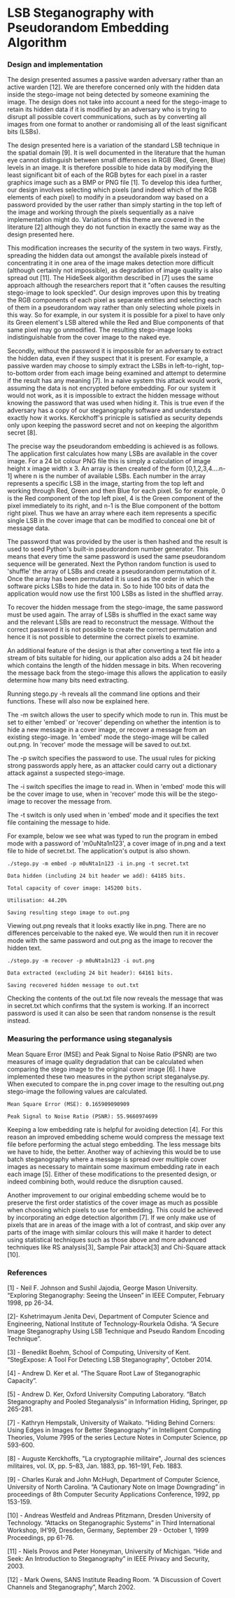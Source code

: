 # LSB Steganography with Pseudorandom Embedding Algorithm

### Design and implementation

The design presented assumes a passive warden adversary rather than an active warden [12]. We are therefore concerned only with the hidden data inside the stego-image not being detected by someone examining the image. The design does not take into account a need for the stego-image to retain its hidden data if it is modified by an adversary who is trying to disrupt all possible covert communications, such as by converting all images from one format to another or randomising all of the least significant bits (LSBs).

The design presented here is a variation of the standard LSB technique in the spatial domain [9]. It is well documented in the literature that the human eye cannot distinguish between small differences in RGB (Red, Green, Blue) levels in an image. It is therefore possible to hide data by modifying the least significant bit of each of the RGB bytes for each pixel in a raster graphics image such as a BMP or PNG file [1]. To develop this idea further, our design involves selecting which pixels (and indeed which of the RGB elements of each pixel) to modify in a pseudorandom way based on a password provided by the user rather than simply starting in the top left of the image and working through the pixels sequentially as a naive implementation might do. Variations of this theme are covered in the literature [2] although they do not function in exactly the same way as the design presented here.

This modification increases the security of the system in two ways. Firstly, spreading the hidden data out amongst the available pixels instead of concentrating it in one area of the image makes detection more difficult (although certainly not impossible), as degradation of image quality is also spread out [11]. The HideSeek algorithm described in [7] uses the same approach although the researchers report that it "often causes the resulting stego-image to look speckled". Our design improves upon this by treating the RGB components of each pixel as separate entities and selecting each of them in a pseudorandom way rather than only selecting whole pixels in this way. So for example, in our system it is possible for a pixel to have only its Green element's LSB altered while the Red and Blue components of that same pixel may go unmodified. The resulting stego-image looks indistinguishable from the cover image to the naked eye.

Secondly, without the password it is impossible for an adversary to extract the hidden data, even if they suspect that it is present. For example, a passive warden may choose to simply extract the LSBs in left-to-right, top-to-bottom order from each image being examined and attempt to determine if the result has any meaning [7]. In a naive system this attack would work, assuming the data is not encrypted before embedding. For our system it would not work, as it is impossible to extract the hidden message without knowing the password that was used when hiding it. This is true even if the adversary has a copy of our steganography software and understands exactly how it works. Kerckhoff's prinicple is satisfied as security depends only upon keeping the password secret and not on keeping the algorithm secret [8].

The precise way the pseudorandom embedding is achieved is as follows. The application first calculates how many LSBs are available in the cover image. For a 24 bit colour PNG file this is simply a calculation of image height x image width x 3. An array is then created of the form [0,1,2,3,4....n-1] where n is the number of available LSBs. Each number in the array represents a specific LSB in the image, starting from the top left and working through Red, Green and then Blue for each pixel. So for example, 0 is the Red component of the top left pixel, 4 is the Green component of the pixel immediately to its right, and n-1 is the Blue component of the bottom right pixel. Thus we have an array where each item represents a specific single LSB in the cover image that can be modified to conceal one bit of message data.

The password that was provided by the user is then hashed and the result is used to seed Python's built-in pseudorandom number generator. This means that every time the same password is used the same pseudorandom sequence will be generated. Next the Python random function is used to 'shuffle' the array of LSBs and create a pseudorandom permutation of it. Once the array has been permutated it is used as the order in which the software picks LSBs to hide the data in. So to hide 100 bits of data the application would now use the first 100 LSBs as listed in the shuffled array.

To recover the hidden message from the stego-image, the same password must be used again. The array of LSBs is shuffled in the exact same way and the relevant LSBs are read to reconstruct the message. Without the correct password it is not possible to create the correct permutation and hence it is not possible to determine the correct pixels to examine.

An additional feature of the design is that after converting a text file into a stream of bits suitable for hiding, our application also adds a 24 bit header which contains the length of the hidden message in bits. When recovering the message back from the stego-image this allows the application to easily determine how many bits need extracting.

Running stego.py -h reveals all the command line options and their functions. These will also now be explained here.

The -m switch allows the user to specify which mode to run in. This must be set to either 'embed' or 'recover' depending on whether the intention is to hide a new message in a cover image, or recover a message from an existing stego-image. In 'embed' mode the stego-image will be called out.png. In 'recover' mode the message will be saved to out.txt.

The -p switch specifies the password to use. The usual rules for picking strong passwords apply here, as an attacker could carry out a dictionary attack against a suspected stego-image.

The -i switch specifies the image to read in. When in 'embed' mode this will be the cover image to use, when in 'recover' mode this will be the stego-image to recover the message from.

The -t switch is only used when in 'embed' mode and it specifies the text file containing the message to hide. 

For example, below we see what was typed to run the program in embed mode with a password of 'm0uNta1n123', a cover image of in.png and a text file to hide of secret.txt. The application's output is also shown.

`./stego.py -m embed -p m0uNta1n123 -i in.png -t secret.txt`

`Data hidden (including 24 bit header we add): 64185 bits.`

`Total capacity of cover image: 145200 bits.`

`Utilisation: 44.20%`

`Saving resulting stego image to out.png`


Viewing out.png reveals that it looks exactly like in.png. There are no differences perceivable to the naked eye. We would then run it in recover mode with the same password and out.png as the image to recover the hidden text.

`./stego.py -m recover -p m0uNta1n123 -i out.png`

`Data extracted (excluding 24 bit header): 64161 bits.`

`Saving recovered hidden message to out.txt`


Checking the contents of the out.txt file now reveals the message that was in secret.txt which confirms that the system is working. If an incorrect password is used it can also be seen that random nonsense is the result instead.


### Measuring the performance using steganalysis

Mean Square Error (MSE) and Peak Signal to Noise Ratio (PSNR) are two measures of image quality degradation that can be calculated when comparing the stego image to the original cover image [6]. I have implemented these two measures in the python script steganalyse.py. When executed to compare the in.png cover image to the resulting out.png stego-image the following values are calculated.

`Mean Square Error (MSE): 0.165909090909`

`Peak Signal to Noise Ratio (PSNR): 55.9660974699`


Keeping a low embedding rate is helpful for avoiding detection [4]. For this reason an improved embedding scheme would compress the message text file before performing the actual stego embedding. The less message bits we have to hide, the better. Another way of achieving this would be to use batch steganography where a message is spread over multiple cover images as necessary to maintain some maximum embedding rate in each each image [5]. Either of these modifications to the presented design, or indeed combining both, would reduce the disruption caused.

Another improvement to our original embedding scheme would be to preserve the first order statistics of the cover image as much as possible when choosing which pixels to use for embedding. This could be achieved by incorporating an edge detection algorithm [7]. If we only make use of pixels that are in areas of the image with a lot of contrast, and skip over any parts of the image with similar colours this will make it harder to detect using statistical techniques such as those above and more advanced techniques like RS analysis[3], Sample Pair attack[3] and Chi-Square attack [10].


### References

[1] - Neil F. Johnson and Sushil Jajodia, George Mason University. “Exploring Steganography: Seeing the Unseen” in IEEE Computer, February 1998, pp 26-34.

[2]- Kshetrimayum Jenita Devi, Department of Computer Science and Engineering, National Institute of Technology-Rourkela Odisha. “A Secure Image Steganography Using LSB Technique and Pseudo Random Encoding Technique”.

[3] - Benedikt Boehm, School of Computing, University of Kent. “StegExpose: A Tool For Detecting LSB Steganography”, October 2014.

[4] - Andrew D. Ker et al. “The Square Root Law of Steganographic Capacity”.

[5] - Andrew D. Ker, Oxford University Computing Laboratory. “Batch Steganography and Pooled Steganalysis” in Information Hiding, Springer, pp 265-281.

[7] - Kathryn Hempstalk, University of Waikato. “Hiding Behind Corners: Using Edges in Images for Better Steganography“ in Intelligent Computing Theories, Volume 7995 of the series Lecture Notes in Computer Science, pp 593-600.

[8] - Auguste Kerckhoffs, "La cryptographie militaire", Journal des sciences militaires, vol. IX, pp. 5–83, Jan. 1883, pp. 161–191, Feb. 1883.

[9] - Charles Kurak and John McHugh, Department of Computer Science, University of North Carolina. “A Cautionary Note on Image Downgrading” in proceedings of 8th Computer Security Applications Conference, 1992, pp 153-159.

[10] - Andreas Westfeld and Andreas Pfitzmann, Dresden University of Technology. “Attacks on Steganographic Systems” in Third International Workshop, IH’99, Dresden, Germany, September 29 - October 1, 1999 Proceedings, pp 61-76.

[11] - Niels Provos and Peter Honeyman, University of Michigan. “Hide and Seek: An Introduction to Steganography” in IEEE Privacy and Security, 2003.

[12] - Mark Owens, SANS Institute Reading Room. “A Discussion of Covert Channels and Steganography”, March 2002.


